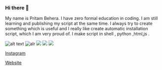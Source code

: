 ### Hi there 👋

<!--
**thelearn-tech/thelearn-tech** is a ✨ _special_ ✨ repository because its `README.md` (this file) appears on your GitHub profile.

Here are some ideas to get you started:

- 🔭 I’m currently working on ...
- 🌱 I’m currently learning ...
- 👯 I’m looking to collaborate on ...
- 🤔 I’m looking for help with ...
- 💬 Ask me about ...
- 📫 How to reach me: ...
- 😄 Pronouns: ...
- ⚡ Fun fact: ...
-->
My name is Pritam Behera. I have zero formal education in coding.
I am still learning and publishing my script at the same time. I always try to create something which is useful and
 I really like create automatic installation script, which I am very proud of.
I make script in shell , python ,html,js
.


![alt text](https://img.shields.io/badge/Codes-Maintained-green)
![alr](https://img.shields.io/badge/Code-shell-orange)
![](https://img.shields.io/badge/Code-python-blue)
![](https://img.shields.io/badge/Code-html-red)
![](https://img.shields.io/badge/Code-javascript-yellow)

[Instagram](https://instagram.com/thelearn_tech)


[Website](https://thelearn-tech.github.io/website/)
